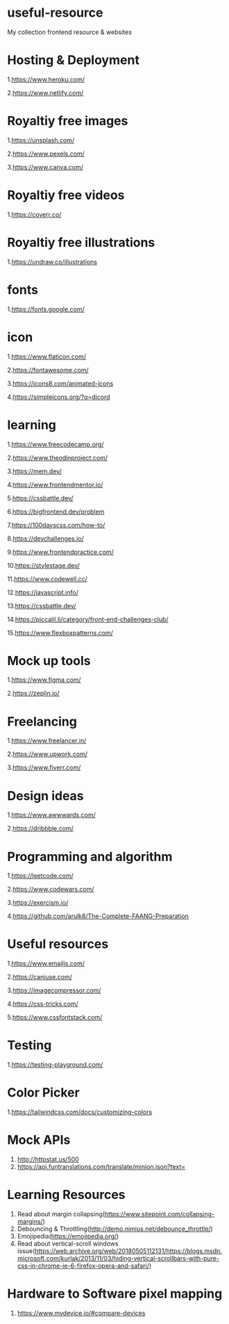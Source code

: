 # useful-resource
My collection frontend resource &amp; websites
# Hosting & Deployment
1.https://www.heroku.com/

2.https://www.netlify.com/

# Royaltiy free images
1.https://unsplash.com/

2.https://www.pexels.com/

3.https://www.canva.com/

# Royaltiy free videos
1.https://coverr.co/

# Royaltiy free illustrations
1.https://undraw.co/illustrations

# fonts
1.https://fonts.google.com/

# icon
1.https://www.flaticon.com/

2.https://fontawesome.com/

3.https://icons8.com/animated-icons

4.https://simpleicons.org/?q=dicord

# learning
1.https://www.freecodecamp.org/

2.https://www.theodinproject.com/

3.https://mem.dev/

4.https://www.frontendmentor.io/

5.https://cssbattle.dev/

6.https://bigfrontend.dev/problem

7.https://100dayscss.com/how-to/

8.https://devchallenges.io/

9.https://www.frontendpractice.com/

10.https://stylestage.dev/

11.https://www.codewell.cc/

12.https://javascript.info/

13.https://cssbattle.dev/

14.https://piccalil.li/category/front-end-challenges-club/

15.https://www.flexboxpatterns.com/


# Mock up tools
1.https://www.figma.com/

2.https://zeplin.io/

# Freelancing
1.https://www.freelancer.in/

2.https://www.upwork.com/

3.https://www.fiverr.com/

# Design ideas
1.https://www.awwwards.com/

2.https://dribbble.com/

# Programming and algorithm
1.https://leetcode.com/

2.https://www.codewars.com/

3.https://exercism.io/

4.https://github.com/arulk8/The-Complete-FAANG-Preparation

# Useful resources
1.https://www.emailjs.com/

2.https://caniuse.com/

3.https://imagecompressor.com/

4.https://css-tricks.com/

5.https://www.cssfontstack.com/

# Testing
1.https://testing-playground.com/

# Color Picker
1.https://tailwindcss.com/docs/customizing-colors

# Mock APIs
1. http://httpstat.us/500
2. https://api.funtranslations.com/translate/minion.json?text=


# Learning Resources
1. Read about margin collapsing(https://www.sitepoint.com/collapsing-margins/)
2. Debouncing & Throttling(http://demo.nimius.net/debounce_throttle/)
3. Emojipedia(https://emojipedia.org/)
4. Read about vertical-scroll windows issue(https://web.archive.org/web/20180505112131/https://blogs.msdn.microsoft.com/kurlak/2013/11/03/hiding-vertical-scrollbars-with-pure-css-in-chrome-ie-6-firefox-opera-and-safari/)

# Hardware to Software pixel mapping
1. https://www.mydevice.io/#compare-devices
